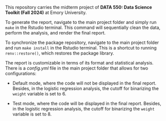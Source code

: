 This repository carries the midterm project of __DATA 550: Data Science Toolkit (Fall 2024)__ at Emory University.

To generate the report, navigate to the main project folder and simply run `make` in the Rstudio terminal. This command will sequentially clean the data, perform the analysis, and render the final report.

To synchronize the package repository, navigate to the main project folder and run `make install` in the Rstudio terminal. This is a shortcut to running `renv::restore()`, which restores the package library.

The report is customizable in terms of its format and statistical analysis. There is a *config.yml* file in the main project folder that allows for two configurations:

* Default mode, where the code will not be displayed in the final report. Besides, in the logistic regression analysis, the cutoff for binarizing the `weight` variable is set to 6.

* Test mode, where the code will be displayed in the final report. Besides, in the logistic regression analysis, the cutoff for binarizing the `weight` variable is set to 8.